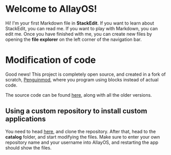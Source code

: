# Welcome to AllayOS!

Hi! I'm your first Markdown file in **StackEdit**. If you want to learn about StackEdit, you can read me. If you want to play with Markdown, you can edit me. Once you have finished with me, you can create new files by opening the **file explorer** on the left corner of the navigation bar.


# Modification of code

Good news! This project is completely open source, and created in a fork of scratch,  [Penguinmod](https://penguinmod.com), where you program using blocks instead of actual code.

The source code can be found [here](https://github.com/GreedyAllay/AllayOS/tree/main/sourcecode), along with all the older versions.

## Using a custom repository to install custom applications

You need to head [here](https://github.com/GreedyAllay/AllayOS), and clone the repository. After that, head to the **catalog** folder, and start modifying the files. Make sure to enter your own repository name and your username into AllayOS, and restarting the app should show the files.
